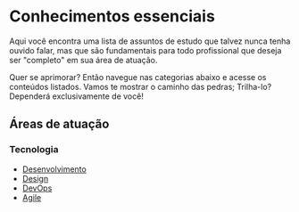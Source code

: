 # Conhecimentos essenciais
Aqui você encontra uma lista de assuntos de estudo que talvez nunca tenha ouvido falar, mas que são fundamentais para todo profissional que deseja ser "completo" em sua área de atuação.

Quer se aprimorar? Então navegue nas categorias abaixo e acesse os conteúdos listados.
Vamos te mostrar o caminho das pedras; Trilha-lo? Dependerá exclusivamente de você!

## Áreas de atuação

### Tecnologia
- [Desenvolvimento](/technology/development.md)
- [Design](/technology/design.md)
- [DevOps](/technology/devops.md)
- [Agile](/technology/agile.md)
